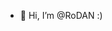 - 👋 Hi, I’m @RoDAN
:)
<!---
RoDAN4745/RoDAN4745 is a ✨ special ✨ repository because its `README.md` (this file) appears on your GitHub profile.
You can click the Preview link to take a look at your changes.
--->
